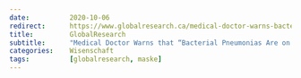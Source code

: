 ```yaml
---
date:          2020-10-06
redirect:      https://www.globalresearch.ca/medical-doctor-warns-bacterial-pneumonias-rise-mask-wearing/5725848
title:         GlobalResearch
subtitle:      "Medical Doctor Warns that “Bacterial Pneumonias Are on the Rise” from Mask Wearing"
categories:    Wisenschaft
tags:          [globalresearch, maske]
---
```

